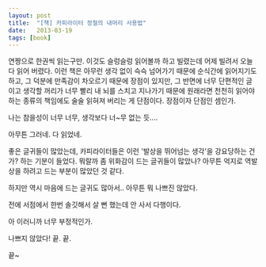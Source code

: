 ```yaml
---
layout: post
title:  "[책] 카피라이터 정철의 내머리 사용법"
date:   2013-03-19
tags: [book]
---
```


  연짱으로 한권씩 읽는구만. 이것도 슬렁슬렁 읽어볼까 하고 빌렸는데 어제 빌려서 오늘 다 읽어 버렸다. 이런 책은 아무런 생각 없이 슥슥 넘어가기 때문에 순식간에 읽어지기도 하고, 그 덕분에 만족감이 차오르기 때문에 장점이 있지만, 그 반면에 너무 단편적인 글이고 생각할 꺼리가 너무 빨리 내 뇌를 스치고 지나가기 때문에 원래라면 천천히 읽어야 하는 종류의 책임에도 술술 읽혀져 버리는 게 단점이다. 장점이자 단점인 셈인가. 

  나는 참을성이 너무 너무, 생각보다 너~무 없는 듯.... 

  아무튼 그러네. 다 읽었네. 

  좋은 글귀들이 많았는데, 카피라이터들은 이런 '발상을 뛰어넘는 생각'을 강요당하는 건가? 하는 기분이 들었다. 뭐랄까 좀 위화감이 드는 글귀들이 많았나? 아무튼 억지로 역발상을 하려고 드는 부분이 많았던 것 같다. 

  하지만 역시 마음에 드는 글귀도 많아서.. 아무튼 뭐 나쁘진 않았다. 

  전에 서점에서 한번 솔깃해서 살 뻔 했는데 안 사서 다행이다. 

  아 이러니까 너무 부정적인가. 

  나쁘지 않았다! 끝. 끝. 

  끝~